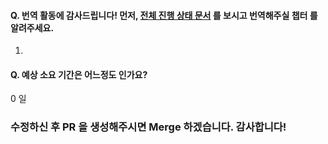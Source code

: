 #### Q. 번역 활동에 감사드립니다! 먼저, [전체 진행 상태 문서](https://github.com/mskims/redux-saga-in-korean/blob/master/transition-progress.md) 를 보시고 번역해주실 챕터 를 알려주세요.

1. 

<!-- 예:
1. 기본/액션확산
2. 기본/이펙트 추상화
-->

#### Q. 예상 소요 기간은 어느정도 인가요?
0 일

### 수정하신 후 PR 을 생성해주시면 Merge 하겠습니다. 감사합니다!
